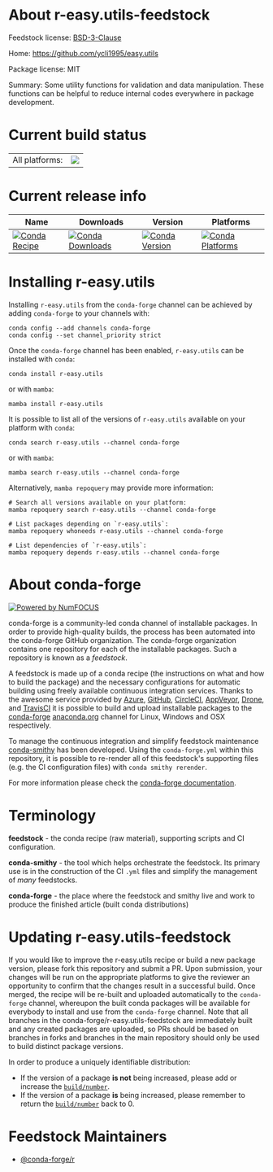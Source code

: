 About r-easy.utils-feedstock
============================

Feedstock license: [BSD-3-Clause](https://github.com/conda-forge/r-easy.utils-feedstock/blob/main/LICENSE.txt)

Home: https://github.com/ycli1995/easy.utils

Package license: MIT

Summary: Some utility functions for validation and data manipulation. These functions can be helpful to reduce internal codes everywhere in package development.

Current build status
====================


<table><tr><td>All platforms:</td>
    <td>
      <a href="https://dev.azure.com/conda-forge/feedstock-builds/_build/latest?definitionId=25494&branchName=main">
        <img src="https://dev.azure.com/conda-forge/feedstock-builds/_apis/build/status/r-easy.utils-feedstock?branchName=main">
      </a>
    </td>
  </tr>
</table>

Current release info
====================

| Name | Downloads | Version | Platforms |
| --- | --- | --- | --- |
| [![Conda Recipe](https://img.shields.io/badge/recipe-r--easy.utils-green.svg)](https://anaconda.org/conda-forge/r-easy.utils) | [![Conda Downloads](https://img.shields.io/conda/dn/conda-forge/r-easy.utils.svg)](https://anaconda.org/conda-forge/r-easy.utils) | [![Conda Version](https://img.shields.io/conda/vn/conda-forge/r-easy.utils.svg)](https://anaconda.org/conda-forge/r-easy.utils) | [![Conda Platforms](https://img.shields.io/conda/pn/conda-forge/r-easy.utils.svg)](https://anaconda.org/conda-forge/r-easy.utils) |

Installing r-easy.utils
=======================

Installing `r-easy.utils` from the `conda-forge` channel can be achieved by adding `conda-forge` to your channels with:

```
conda config --add channels conda-forge
conda config --set channel_priority strict
```

Once the `conda-forge` channel has been enabled, `r-easy.utils` can be installed with `conda`:

```
conda install r-easy.utils
```

or with `mamba`:

```
mamba install r-easy.utils
```

It is possible to list all of the versions of `r-easy.utils` available on your platform with `conda`:

```
conda search r-easy.utils --channel conda-forge
```

or with `mamba`:

```
mamba search r-easy.utils --channel conda-forge
```

Alternatively, `mamba repoquery` may provide more information:

```
# Search all versions available on your platform:
mamba repoquery search r-easy.utils --channel conda-forge

# List packages depending on `r-easy.utils`:
mamba repoquery whoneeds r-easy.utils --channel conda-forge

# List dependencies of `r-easy.utils`:
mamba repoquery depends r-easy.utils --channel conda-forge
```


About conda-forge
=================

[![Powered by
NumFOCUS](https://img.shields.io/badge/powered%20by-NumFOCUS-orange.svg?style=flat&colorA=E1523D&colorB=007D8A)](https://numfocus.org)

conda-forge is a community-led conda channel of installable packages.
In order to provide high-quality builds, the process has been automated into the
conda-forge GitHub organization. The conda-forge organization contains one repository
for each of the installable packages. Such a repository is known as a *feedstock*.

A feedstock is made up of a conda recipe (the instructions on what and how to build
the package) and the necessary configurations for automatic building using freely
available continuous integration services. Thanks to the awesome service provided by
[Azure](https://azure.microsoft.com/en-us/services/devops/), [GitHub](https://github.com/),
[CircleCI](https://circleci.com/), [AppVeyor](https://www.appveyor.com/),
[Drone](https://cloud.drone.io/welcome), and [TravisCI](https://travis-ci.com/)
it is possible to build and upload installable packages to the
[conda-forge](https://anaconda.org/conda-forge) [anaconda.org](https://anaconda.org/)
channel for Linux, Windows and OSX respectively.

To manage the continuous integration and simplify feedstock maintenance
[conda-smithy](https://github.com/conda-forge/conda-smithy) has been developed.
Using the ``conda-forge.yml`` within this repository, it is possible to re-render all of
this feedstock's supporting files (e.g. the CI configuration files) with ``conda smithy rerender``.

For more information please check the [conda-forge documentation](https://conda-forge.org/docs/).

Terminology
===========

**feedstock** - the conda recipe (raw material), supporting scripts and CI configuration.

**conda-smithy** - the tool which helps orchestrate the feedstock.
                   Its primary use is in the construction of the CI ``.yml`` files
                   and simplify the management of *many* feedstocks.

**conda-forge** - the place where the feedstock and smithy live and work to
                  produce the finished article (built conda distributions)


Updating r-easy.utils-feedstock
===============================

If you would like to improve the r-easy.utils recipe or build a new
package version, please fork this repository and submit a PR. Upon submission,
your changes will be run on the appropriate platforms to give the reviewer an
opportunity to confirm that the changes result in a successful build. Once
merged, the recipe will be re-built and uploaded automatically to the
`conda-forge` channel, whereupon the built conda packages will be available for
everybody to install and use from the `conda-forge` channel.
Note that all branches in the conda-forge/r-easy.utils-feedstock are
immediately built and any created packages are uploaded, so PRs should be based
on branches in forks and branches in the main repository should only be used to
build distinct package versions.

In order to produce a uniquely identifiable distribution:
 * If the version of a package **is not** being increased, please add or increase
   the [``build/number``](https://docs.conda.io/projects/conda-build/en/latest/resources/define-metadata.html#build-number-and-string).
 * If the version of a package **is** being increased, please remember to return
   the [``build/number``](https://docs.conda.io/projects/conda-build/en/latest/resources/define-metadata.html#build-number-and-string)
   back to 0.

Feedstock Maintainers
=====================

* [@conda-forge/r](https://github.com/orgs/conda-forge/teams/r/)

